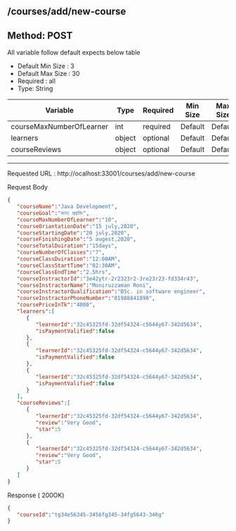 
## /courses/add/new-course

## Method: POST
All variable follow  default expects below table
* Default Min Size : 3
* Default Max Size : 30
* Required : all
* Type: String

Variable  | Type | Required | Min Size | Max Size
------------- | ------------- | ------------- | ------------- | -------------
courseMaxNumberOfLearner  | int  | required | Default | Default
learners  | object  | optional | Default | Default
courseReviews  | object  | optional | Default | Default




---
Requested URL : http://ocalhost:33001/courses/add/new-course

Request Body
```json
{
   "courseName":"Java Development",
   "courseGoal":"জাভা প্রগ্রামিং",
   "courseMaxNumberOfLearner":"10",
   "courseOriantationDate":"15 july,2020",
   "courseStartingDate":"20 july,2020",
   "courseFinishingDate":"5 augest,2020",
   "courseTotalDuiration":"15days",
   "courseNumberOfClasses":"7",
   "courseClassDuiration":"12:00AM",
   "courseClassStartTime":"02:30AM",
   "courseClassEndTime":"2.5hrs",
   "courseInstractorId":"3e42ytr-2r2323r2-3re23r23-fd334r43",
   "courseInstractorName":"Moniruzzaman Roni",
   "courseInstractorQualification":"BSc. in software engineer",
   "courseInstractorPhoneNumber":"01988841890",
   "coursePriceInTk":"4000",
   "learners":[
      {
         "learnerId":"32c45325fd-32df54324-c5644y67-342d5634",
         "isPaymentValified":false
      },
      {
         "learnerId":"32c45325fd-32df54324-c5644y67-342d5634",
         "isPaymentValified":false
      },
      {
         "learnerId":"32c45325fd-32df54324-c5644y67-342d5634",
         "isPaymentValified":false
      }
   ],
   "courseReviews":[
      {
         "learnerId":"32c45325fd-32df54324-c5644y67-342d5634",
         "review":"Very Good",
         "star":5
      },
      {
         "learnerId":"32c45325fd-32df54324-c5644y67-342d5634",
         "review":"Very Good",
         "star":5
      }
   ]
}
```
Response ( 200OK)
```json
{
   "courseId":"tg34e56345-3456fg345-34fg5643-346g"
}
```
